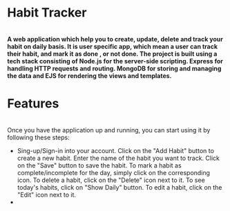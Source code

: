 
<h1>
Habit Tracker</h1>
<br>
<b>A web application which help you to create, update, delete and track your habit on daily basis. It is user specific app, which mean a user can track their habit, and mark it as done , or not done. The project is built using a tech stack consisting of Node.js for the server-side scripting. Express for handling HTTP requests and routing. MongoDB for storing and managing the data and EJS for rendering the views and templates.
</b>
<h1>Features</h1><br>
Once you have the application up and running, you can start using it by following these steps:
<ul><li>
Sing-up/Sign-in into your account.
Click on the "Add Habit" button to create a new habit.
Enter the name of the habit you want to track.
Click on the "Save" button to save the habit.
To mark a habit as complete/incomplete for the day, simply click on the corresponding icon.
To delete a habit, click on the "Delete" icon next to it.
To see today's habits, click on "Show Daily" button.
To edit a habit, click on the "Edit" icon next to it.
<li></ul>
